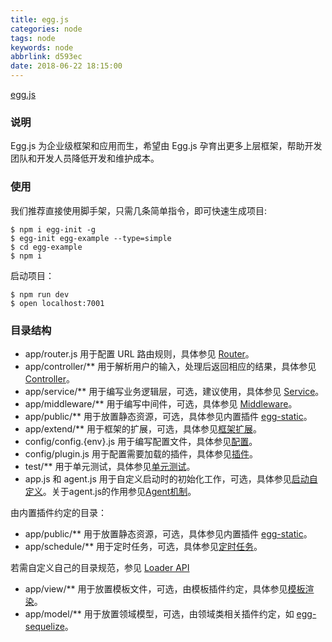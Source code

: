 ```yaml
---
title: egg.js
categories: node
tags: node
keywords: node
abbrlink: d593ec
date: 2018-06-22 18:15:00
---
```


[egg.js](http://eggjs.org/zh-cn/intro/quickstart.html)
### 说明

Egg.js 为企业级框架和应用而生，希望由 Egg.js 孕育出更多上层框架，帮助开发团队和开发人员降低开发和维护成本。

### 使用

我们推荐直接使用脚手架，只需几条简单指令，即可快速生成项目:

```
$ npm i egg-init -g
$ egg-init egg-example --type=simple
$ cd egg-example
$ npm i

```

启动项目：

```
$ npm run dev
$ open localhost:7001

```

### 目录结构


* app/router.js 用于配置 URL 路由规则，具体参见 [Router](http://eggjs.org/zh-cn/basics/structure.html)。
* app/controller/** 用于解析用户的输入，处理后返回相应的结果，具体参见 [Controller](http://eggjs.org/zh-cn/basics/controller.html)。
* app/service/** 用于编写业务逻辑层，可选，建议使用，具体参见 [Service](http://eggjs.org/zh-cn/basics/service.html)。
* app/middleware/** 用于编写中间件，可选，具体参见 [Middleware](http://eggjs.org/zh-cn/basics/middleware.html)。
* app/public/** 用于放置静态资源，可选，具体参见内置插件 [egg-static](https://github.com/eggjs/egg-static)。
* app/extend/** 用于框架的扩展，可选，具体参见[框架扩展](http://eggjs.org/zh-cn/basics/extend.html)。
* config/config.{env}.js 用于编写配置文件，具体参见[配置](http://eggjs.org/zh-cn/basics/config.html)。
* config/plugin.js 用于配置需要加载的插件，具体参见[插件](http://eggjs.org/zh-cn/basics/plugin.html)。
* test/** 用于单元测试，具体参见[单元测试](http://eggjs.org/zh-cn/core/unittest.html)。
* app.js 和 agent.js 用于自定义启动时的初始化工作，可选，具体参见[启动自定义](http://eggjs.org/zh-cn/basics/app-start.html)。关于agent.js的作用参见[Agent机制](http://eggjs.org/zh-cn/core/cluster-and-ipc.html#agent-%E6%9C%BA%E5%88%B6)。

由内置插件约定的目录：

* app/public/** 用于放置静态资源，可选，具体参见内置插件 [egg-static](https://github.com/eggjs/egg-static)。
* app/schedule/** 用于定时任务，可选，具体参见[定时任务](http://eggjs.org/zh-cn/basics/schedule.html)。

若需自定义自己的目录规范，参见 [Loader API](https://eggjs.org/zh-cn/advanced/loader.html)

* app/view/** 用于放置模板文件，可选，由模板插件约定，具体参见[模板渲染](http://eggjs.org/zh-cn/core/view.html)。
* app/model/** 用于放置领域模型，可选，由领域类相关插件约定，如 [egg-sequelize](https://github.com/eggjs/egg-sequelize)。
